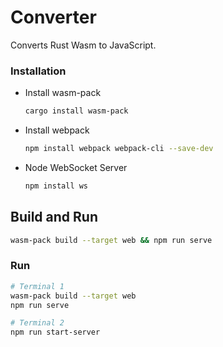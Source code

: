 # Converter

Converts Rust Wasm to JavaScript.

### Installation

* Install wasm-pack

    ```bash
    cargo install wasm-pack
    ```

* Install webpack

    ```bash
    npm install webpack webpack-cli --save-dev
    ```

* Node WebSocket Server

    ```bash
    npm install ws
    ```

## Build and Run

```bash
wasm-pack build --target web && npm run serve
```

### Run

```bash
# Terminal 1
wasm-pack build --target web
npm run serve

# Terminal 2
npm run start-server
```
